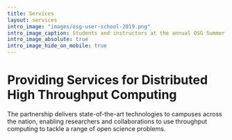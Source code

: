 ```yaml
---
title: Services
layout: services
intro_image: "images/osg-user-school-2019.png"
intro_image_caption: Students and instructors at the annual OSG Summer School.
intro_image_absolute: true
intro_image_hide_on_mobile: true
---
```


# Providing Services for Distributed High Throughput Computing

The partnership delivers state-of-the-art technologies to campuses
across the nation, enabling researchers and collaborations to use
throughput computing to tackle a range of open science problems.
